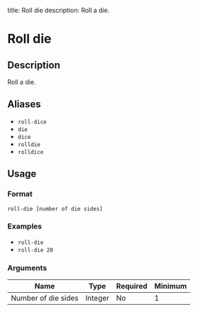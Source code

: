 title: Roll die
description: Roll a die.

# Roll die

## Description

Roll a die.

## Aliases

* `roll-dice`
* `die`
* `dice`
* `rolldie`
* `rolldice`

## Usage

### Format

`roll-die [number of die sides]`

### Examples

* `roll-die`
* `roll-die 20`

### Arguments

| Name                | Type    | Required | Minimum |
|---------------------|---------|----------|---------|
| Number of die sides | Integer | No       | 1       |
